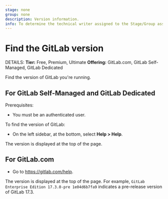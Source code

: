 ```yaml
---
stage: none
group: none
description: Version information.
info: To determine the technical writer assigned to the Stage/Group associated with this page, see https://handbook.gitlab.com/handbook/product/ux/technical-writing/#assignments
---
```


# Find the GitLab version

DETAILS:
**Tier:** Free, Premium, Ultimate
**Offering:** GitLab.com, GitLab Self-Managed, GitLab Dedicated

Find the version of GitLab you're running.

## For GitLab Self-Managed and GitLab Dedicated

Prerequisites:

- You must be an authenticated user.

To find the version of GitLab:

- On the left sidebar, at the bottom, select **Help > Help**.

The version is displayed at the top of the page.

## For GitLab.com

- Go to <https://gitlab.com/help>.

The version is displayed at the top of the page. For example,
`GitLab Enterprise Edition 17.3.0-pre 1e04d6b7fa9` indicates a pre-release
version of GitLab 17.3.
